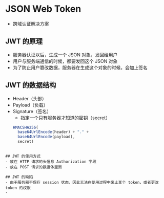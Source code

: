 # JSON Web Token
- 跨域认证解决方案

## JWT 的原理
- 服务器认证以后，生成一个 JSON 对象，发回给用户
- 用户与服务端通信的时候，都要发回这个 JSON 对象
- 为了防止用户篡改数据，服务器在生成这个对象的时候，会加上签名

## JWT 的数据结构
- Header（头部）
- Payload（负载）
- Signature（签名）
	- 指定一个只有服务器才知道的密钥（secret）
	```js
	HMACSHA256(
	  base64UrlEncode(header) + "." +
	  base64UrlEncode(payload),
	  secret)
```

## JWT 的使用方式
- 放在 HTTP 请求的头信息 Authorization 字段
- 放在 POST 请求的数据体里面

## JWT 的缺陷
- 由于服务器不保存 session 状态，因此无法在使用过程中废止某个 token，或者更改 token 的权限
- 
